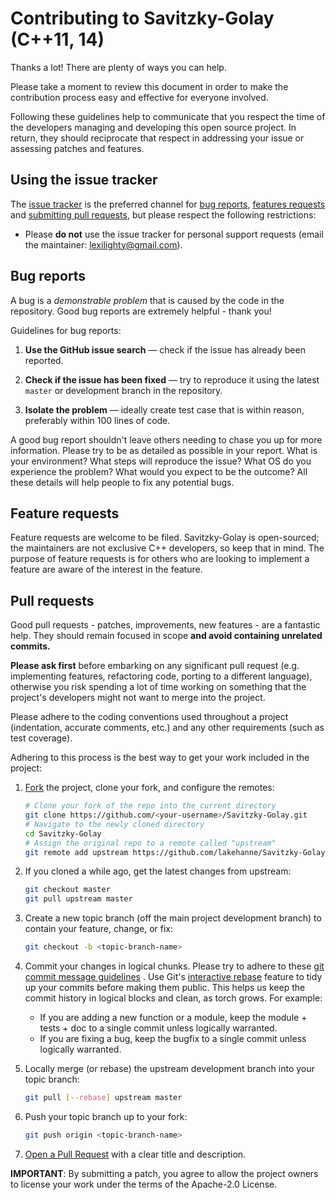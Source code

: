 # Contributing to Savitzky-Golay (C++11, 14)

Thanks a lot! There are plenty of ways you can help.

Please take a moment to review this document in order to make the contribution
process easy and effective for everyone involved.

Following these guidelines help to communicate that you respect the time of
the developers managing and developing this open source project. In return,
they should reciprocate that respect in addressing your issue or assessing
patches and features.


## Using the issue tracker

The [issue tracker](https://github.com/lakehanne/Savitzky-Golay/issues) is
the preferred channel for [bug reports](#bugs), [features requests](#features)
and [submitting pull requests](#pull-requests), but please respect the following
restrictions:

* Please **do not** use the issue tracker for personal support requests (email the maintainer:
  [lexilighty@gmail.com](lexilighty@gmail.com)).

<a name="bugs"></a>
## Bug reports

A bug is a _demonstrable problem_ that is caused by the code in the repository.
Good bug reports are extremely helpful - thank you!

Guidelines for bug reports:

1. **Use the GitHub issue search** &mdash; check if the issue has already been
   reported.

2. **Check if the issue has been fixed** &mdash; try to reproduce it using the
   latest `master` or development branch in the repository.

3. **Isolate the problem** &mdash; ideally create test case that is within reason,
   preferably within 100 lines of code.

A good bug report shouldn't leave others needing to chase you up for more
information. Please try to be as detailed as possible in your report. What is
your environment? What steps will reproduce the issue? What OS do you
experience the problem? What would you expect to be the outcome? All these
details will help people to fix any potential bugs.

<a name="features"></a>
## Feature requests

Feature requests are welcome to be filed. Savitzky-Golay is open-sourced;
the maintainers are not exclusive C++ developers, so keep that in mind.
The purpose of feature requests is for others who are looking to implement
a feature are aware of the interest in the feature.


<a name="pull-requests"></a>
## Pull requests

Good pull requests - patches, improvements, new features - are a fantastic
help. They should remain focused in scope **and avoid containing unrelated
commits.**

**Please ask first** before embarking on any significant pull request (e.g.
implementing features, refactoring code, porting to a different language),
otherwise you risk spending a lot of time working on something that the
project's developers might not want to merge into the project.

Please adhere to the coding conventions used throughout a project (indentation,
accurate comments, etc.) and any other requirements (such as test coverage).

Adhering to this process is the best way to get your work
included in the project:

1. [Fork](https://help.github.com/articles/fork-a-repo) the project, clone your
   fork, and configure the remotes:

   ```bash
   # Clone your fork of the repo into the current directory
   git clone https://github.com/<your-username>/Savitzky-Golay.git
   # Navigate to the newly cloned directory
   cd Savitzky-Golay
   # Assign the original repo to a remote called "upstream"
   git remote add upstream https://github.com/lakehanne/Savitzky-Golay.git
   ```

2. If you cloned a while ago, get the latest changes from upstream:

   ```bash
   git checkout master
   git pull upstream master
   ```

3. Create a new topic branch (off the main project development branch) to
   contain your feature, change, or fix:

   ```bash
   git checkout -b <topic-branch-name>
   ```

4. Commit your changes in logical chunks. Please try to adhere to these [git commit
   message guidelines](http://tbaggery.com/2008/04/19/a-note-about-git-commit-messages.html)
   . Use Git's [interactive rebase](https://help.github.com/articles/about-git-rebase)
   feature to tidy up your commits before making them public. This helps us keep the 
   commit history in logical blocks and clean, as torch grows. 
   For example: 
     - If you are adding a new function or a module, keep the module + tests + doc 
       to a single commit unless logically warranted. 
     - If you are fixing a bug, keep the bugfix to a single commit unless logically warranted.

5. Locally merge (or rebase) the upstream development branch into your topic branch:

   ```bash
   git pull [--rebase] upstream master
   ```

6. Push your topic branch up to your fork:

   ```bash
   git push origin <topic-branch-name>
   ```

7. [Open a Pull Request](https://help.github.com/articles/using-pull-requests/)
    with a clear title and description.

**IMPORTANT**: By submitting a patch, you agree to allow the project owners to
license your work under the terms of the Apache-2.0 License.

